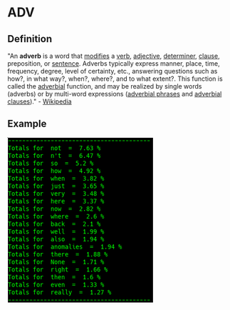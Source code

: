 # ADV

## Definition

"An **adverb** is a word that [modifies](https://en.wikipedia.org/wiki/Modifier_%28grammar%29) a [verb](https://en.wikipedia.org/wiki/Verb), [adjective](https://en.wikipedia.org/wiki/Adjective), [determiner](https://en.wikipedia.org/wiki/Determiner), [clause](https://en.wikipedia.org/wiki/Clause), preposition, or [sentence](https://en.wikipedia.org/wiki/Sentence_%28linguistics%29). Adverbs typically express manner, place, time, frequency, degree, level of certainty, etc., answering questions such as how?, in what way?, when?, where?, and to what extent?. This function is called the [adverbial](https://en.wikipedia.org/wiki/Adverbial) function, and may be realized by single words \(adverbs\) or by multi-word expressions \([adverbial phrases](https://en.wikipedia.org/wiki/Adverbial_phrase) and [adverbial clauses](https://en.wikipedia.org/wiki/Adverbial_clause)\)." - [Wikipedia](https://en.wikipedia.org/wiki/Adverb)

## Example

![Google Congressional Hearing Adverbs sorted by percent \(top 20\)](../../.gitbook/assets/2018-12-28-151949_327x370_scrot.png)

